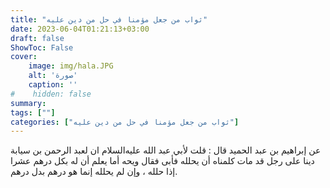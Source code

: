 ```yaml
---
title: "ثواب من جعل مؤمنا في حل من دين عليه"
date: 2023-06-04T01:21:13+03:00
draft: false
ShowToc: False
cover:
    image: img/hala.JPG
    alt: 'صورة'
    caption: ''
#    hidden: false
summary: 
tags: [""]
categories: ["ثواب من جعل مؤمنا في حل من دين عليه"]
---
```

عن إبراهيم بن عبد الحميد قال : قلت لأبي عبد الله عليه‌السلام ان
لعبد الرحمن بن سيابة دينا على رجل قد مات كلمناه أن يحلله فأبى فقال
ويحه أما يعلم أن له بكل درهم عشرا إذا حلله ، وإن لم يحلله إنما هو
درهم بدل درهم.

